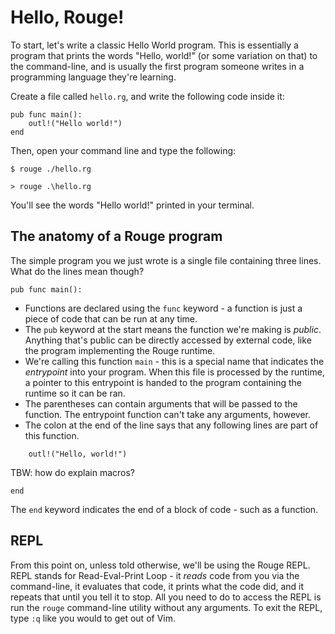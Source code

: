 # Hello, Rouge!

To start, let's write a classic Hello World program. This is essentially a program that prints the words "Hello, world!" (or some variation on that) to the command-line, and is usually the first program someone writes in a programming language they're learning.

Create a file called `hello.rg`, and write the following code inside it:

```rouge
pub func main():
	outl!("Hello world!")
end
```

Then, open your command line and type the following:

```
$ rouge ./hello.rg
```

```
> rouge .\hello.rg
```

You'll see the words "Hello world!" printed in your terminal.

## The anatomy of a Rouge program

The simple program you we just wrote is a single file containing three lines. What do the lines mean though?

```rouge
pub func main():
```

 - Functions are declared using the `func` keyword - a function is just a piece of code that can be run at any time.
 - The `pub` keyword at the start means the function we're making is _public_. Anything that's public can be directly accessed by external code, like the program implementing the Rouge runtime.
 - We're calling this function `main` - this is a special name that indicates the _entrypoint_ into your program. When this file is processed by the runtime, a pointer to this entrypoint is handed to the program containing the runtime so it can be ran.
 - The parentheses can contain arguments that will be passed to the function. The entrypoint function can't take any arguments, however.
 - The colon at the end of the line says that any following lines are part of this function.

```rouge
	outl!("Hello, world!")
```

TBW: how do explain macros?

```rouge
end
```

The `end` keyword indicates the end of a block of code - such as a function.

## REPL

From this point on, unless told otherwise, we'll be using the Rouge REPL. REPL stands for Read-Eval-Print Loop - it _reads_ code from you via the command-line, it evaluates that code, it prints what the code did, and it repeats that until you tell it to stop. All you need to do to access the REPL is run the `rouge` command-line utility without any arguments. To exit the REPL, type `:q` like you would to get out of Vim.